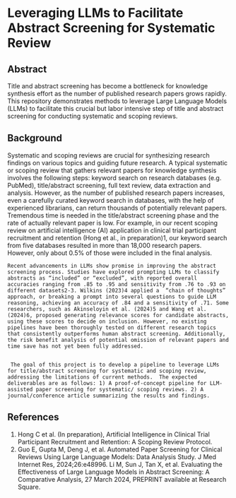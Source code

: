 # Leveraging LLMs to Facilitate Abstract Screening for Systematic Review

## Abstract 
Title and abstract screening has become a bottleneck for knowledge synthesis effort as the number of published research papers grows rapidly. This repository demonstrates methods to leverage Large Language Models (LLMs) to facilitate this crucial but labor intensive step of title and abstract screening for conducting systematic and scoping reviews.


## Background
Systematic and scoping reviews are crucial for synthesizing research findings on various topics and guiding future research. A typical systematic or scoping review that gathers relevant papers for knowledge synthesis involves the following steps: keyword search on research databases (e.g. PubMed), title/abstract screening, full text review, data extraction and analysis. However, as the number of published research papers increases, even a carefully curated keyword search in databases, with the help of experienced librarians, can return thousands of potentially relevant papers. Tremendous time is needed in the title/abstract screening phase and the rate of actually relevant paper is low. For example, in our recent scoping review on artificial intelligence (AI) application in clinical trial participant recruitment and retention (Hong et al., in preparation)1, our keyword search from five databases resulted in more than 18,000 research papers. However, only about 0.5% of those were included in the final analysis. 

	Recent advancements in LLMs show promise in improving the abstract screening process. Studies have explored prompting LLMs to classify abstracts as “included” or “excluded”, with reported overall accuracies ranging from .85 to .95 and sensitivity from .76 to .93 on different datasets2-3. Wilkins (2023)4 applied a  “chain of thoughts” approach, or breaking a prompt into several questions to guide LLM reasoning, achieving an accuracy of .84 and a sensitivity of .71. Some researchers, such as Akinseloyin et al. (2024)5 and Wang et al. (2024)6, proposed generating relevance scores for candidate abstracts, using these scores to decide on inclusion. However, no existing pipelines have been thoroughly tested on different research topics that consistently outperforms human abstract screening. Additionally, the risk benefit analysis of potential omission of relevant papers and time save has not yet been fully addressed.

 
     The goal of this project is to develop a pipeline to leverage LLMs for title/abstract screening for systematic and scoping review, addressing the limitations of current methods.  The expected deliverables are as follows: 1) A proof-of-concept pipeline for LLM-assisted paper screening for systematic/ scoping reviews. 2) A journal/conference article summarizing the results and findings.

## References

1. Hong C et al. (In preparation), Artificial Intelligence in Clinical Trial Participant Recruitment and Retention: A Scoping Review Protocol.
2. Guo E, Gupta M, Deng J, et al. Automated Paper Screening for Clinical Reviews Using Large Language Models: Data Analysis Study. J Med Internet Res, 2024;26:e48996.
Li M, Sun J, Tan X, et al. Evaluating the Effectiveness of Large Language Models in Abstract Screening: A Comparative Analysis, 27 March 2024, PREPRINT available at Research Square.
